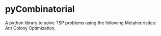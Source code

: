 # pyCombinatorial
A python library to solve TSP problems using the following Metaheuristics: Ant Colony Optimization, 
